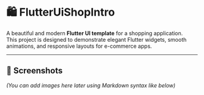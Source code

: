 # 🛍️ FlutterUiShopIntro

A beautiful and modern **Flutter UI template** for a shopping application.  
This project is designed to demonstrate elegant Flutter widgets, smooth animations, and responsive layouts for e-commerce apps.

---

## 📱 Screenshots

*(You can add images here later using Markdown syntax like below)*

